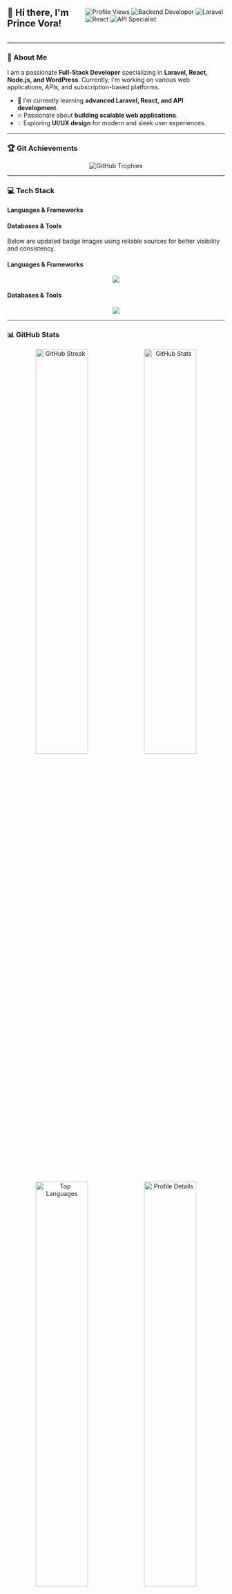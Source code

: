 <div style="display: flex; justify-content: space-between; align-items: center;">
  <h2>👋 Hi there, I'm Prince Vora!</h2>
  <div>
    <img src="https://visitor-badge.laobi.icu/badge?page_id=PrinceVora.PrinceVora&style=flat-square" alt="Profile Views" />
    <img src="https://img.shields.io/badge/Backend-Developer-blue?style=flat-square" alt="Backend Developer" />
    <img src="https://img.shields.io/badge/Laravel-Expert-red?style=flat-square&logo=laravel&logoColor=white" alt="Laravel" />
    <img src="https://img.shields.io/badge/React-Developer-61DAFB?style=flat-square&logo=react&logoColor=white" alt="React" />
    <img src="https://img.shields.io/badge/API%20Specialist-Node.js-green?style=flat-square&logo=node.js&logoColor=white" alt="API Specialist" />
  </div>
</div>

---

### 🚀 About Me
I am a passionate **Full-Stack Developer** specializing in **Laravel, React, Node.js, and WordPress**. Currently, I'm working on various web applications, APIs, and subscription-based platforms.

- 🌱 I’m currently learning **advanced Laravel, React, and API development**.
- 🔥 Passionate about **building scalable web applications**.
- 💡 Exploring **UI/UX design** for modern and sleek user experiences.

---

### 🏆 Git Achievements
<p align="center">
  <img src="https://github-profile-trophy.vercel.app/?username=princevora&theme=radical&no-frame=true&margin-w=15" alt="GitHub Trophies">
</p>

---

### 💻 Tech Stack

#### **Languages & Frameworks**

#### **Databases & Tools**

Below are updated badge images using reliable sources for better visibility and consistency.

#### **Languages & Frameworks**

<p align="center">
  <img src="https://skillicons.dev/icons?i=laravel,react,nodejs,bootstrap,tailwind,nextjs,materialui,php,java,javascript" />
</p>

#### **Databases & Tools**

<p align="center">
  <img src="https://skillicons.dev/icons?i=mysql,mongodb,sqlite,github,git,vscode,xampp" />
</p>

---

### 📊 GitHub Stats
<p align="center">
  <img src="https://streak-stats.demolab.com/?user=princevora&theme=radical&hide_border=true" alt="GitHub Streak" width="49%"> 
  <img src="https://github-readme-stats.vercel.app/api?username=princevora&show_icons=true&theme=radical&hide_border=true" alt="GitHub Stats" width="49%">
</p>
<p align="center">
  <img src="https://github-readme-stats.vercel.app/api/top-langs/?username=princevora&layout=compact&theme=radical&hide_border=true" alt="Top Languages" width="49%">
  <img src="https://github-profile-summary-cards.vercel.app/api/cards/profile-details?username=princevora&theme=radical&hide_border=true" alt="Profile Details" width="49%">
</p>
<p align="center">
  <img src="https://github-readme-activity-graph.vercel.app/graph?username=princevora&theme=github-compact&hide_border=true" alt="GitHub Activity Graph">
</p>

---

### 📢 Connect with Me

<p align="center">
  <a href="https://www.linkedin.com/in/princevora/" target="_blank">
    <img src="https://img.shields.io/badge/LinkedIn-0077B5?style=for-the-badge&logo=linkedin&logoColor=white" alt="LinkedIn">
  </a>
  <a href="https://www.upwork.com/freelancers/~01ea409b4d62554065" target="_blank">
    <img src="https://img.shields.io/badge/Upwork-6FDA44?style=for-the-badge&logo=upwork&logoColor=white" alt="Upwork">
  </a>
  <a href="https://kwork.com/user/princevora03" target="_blank">
    <img src="https://img.shields.io/badge/Kwork-FFB318?style=for-the-badge&logo=kwork&logoColor=white" alt="Kwork">
  </a>
  <a href="https://www.freelancer.com/u/PrinceVora03" target="_blank">
    <img src="https://img.shields.io/badge/Freelancer-29B2FE?style=for-the-badge&logo=freelancer&logoColor=white" alt="Freelancer">
  </a>
</p>

Feel free to check out my projects and contribute! 🚀

